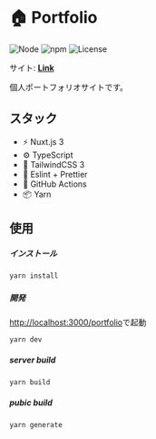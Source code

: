 # 🏠 Portfolio

![Node](https://img.shields.io/badge/Node.js-v18.0.0-fb7185.svg?logo=&style=flat-square) ![npm](https://img.shields.io/badge/npm-v2.0.0-84CC16.svg?style=flat-square) ![License](https://img.shields.io/badge/License-GPL-0284C7.svg?logo=&style=flat-square)

サイト: **[Link](https://kensoz.github.io/portfolio/)**

個人ポートフォリオサイトです。

## スタック

- ⚡️ Nuxt.js 3
- ⚙️ TypeScript
- 🎨 TailwindCSS 3
- 📑 Eslint + Prettier
- 🔩 GitHub Actions
- 📦 Yarn

## 使用

##### インストール

```bash
yarn install
```

##### 開発

[http://localhost:3000/portfolio](http://localhost:3000/portfolio/)で起動

```bash
yarn dev
```

##### server build

```bash
yarn build
```

##### pubic build

```bash
yarn generate
```
